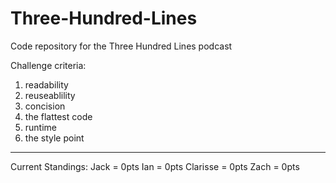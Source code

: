 # Three-Hundred-Lines
Code repository for the Three Hundred Lines podcast

Challenge criteria:
1. readability
2. reuseablility
3. concision
4. the flattest code
5. runtime
6. the style point

______________________________

Current Standings: 
Jack      = 0pts
Ian       = 0pts
Clarisse  = 0pts
Zach      = 0pts
